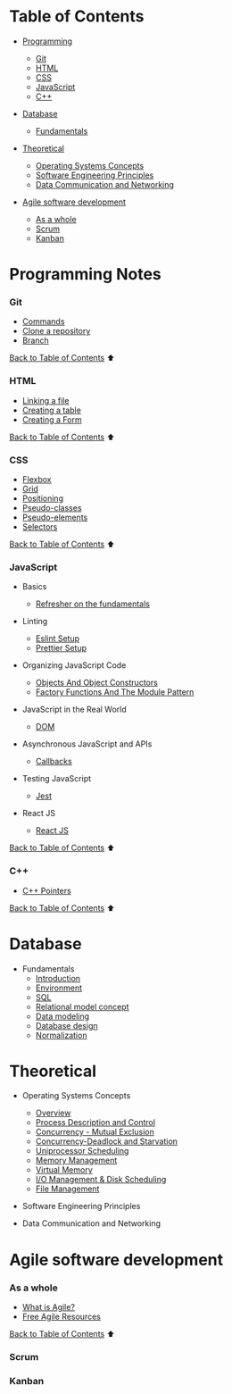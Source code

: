 # Table of Contents

- [Programming](#programming-notes)
    - [Git](#git)
    - [HTML](#html)
    - [CSS](#css)
    - [JavaScript](#javascript)
    - [C++](#c)

- [Database](#database)
    - [Fundamentals](#fundamentals)

- [Theoretical](#theoretical)
    - [Operating Systems Concepts](#operating-systems-concepts)
    - [Software Engineering Principles](#software-engineering-principles)
    - [Data Communication and Networking](#data-communication-and-networking)

- [Agile software development](#agile-software-development)
    - [As a whole](#as-a-whole)
    - [Scrum](#scrum)
    - [Kanban](#kanban)

# Programming Notes
### Git

- [Commands](sections/git/gitcommand.md)
- [Clone a repository](sections/git/gitclone.md)
- [Branch](sections/git/branch.md)

[Back to Table of Contents](#table-of-contents) ⬆
### HTML

- [Linking a file](sections/html/linking.md)
- [Creating a table](sections/html/table.md)
- [Creating a Form](sections/html/form.md)

[Back to Table of Contents](#table-of-contents) ⬆
### CSS

- [Flexbox](sections/css/flexbox.md)
- [Grid](sections/css/grid.md)
- [Positioning](sections/css/positioning.md)
- [Pseudo-classes](sections/css/pseudo-classes.md)
- [Pseudo-elements](sections/css/pseudo-elements.md)
- [Selectors](sections/css/selectors.md)

[Back to Table of Contents](#table-of-contents) ⬆
### JavaScript

- Basics
    - [Refresher on the fundamentals](https://learnxinyminutes.com/docs/javascript/)

- Linting
    - [Eslint Setup](sections/javascript/eslint.md)
    - [Prettier Setup](sections/javascript/prettier.md)

- Organizing JavaScript Code
    - [Objects And Object Constructors](sections/javascript/object-dp.md)
    - [Factory Functions And The Module Pattern](sections/javascript/factory.md)

- JavaScript in the Real World
    - [DOM](sections/javascript/dom.md)

- Asynchronous JavaScript and APIs
    - [Callbacks](sections/javascript/callbacks.md)

- Testing JavaScript
    - [Jest](sections/javascript/jest.md)

- React JS
    - [React JS](sections/javascript/reactjs.md)


[Back to Table of Contents](#table-of-contents) ⬆
### C++

- [C++ Pointers](sections/cpp/cpppointers.md)

[Back to Table of Contents](#table-of-contents) ⬆

# Database

- Fundamentals
    - [Introduction](sections/db/fundamentals/introduction.md)
    - [Environment](sections/db/fundamentals/environment.md)
    - [SQL](sections/db/fundamentals/sql.md)
    - [Relational model concept](sections/db/fundamentals/relational-model-concept.md)
    - [Data modeling](sections/db/fundamentals/data-modeling.md)
    - [Database design](sections/db/fundamentals/database-design.md)
    - [Normalization](sections/db/fundamentals/normalization.md)

# Theoretical

- Operating Systems Concepts
    - [Overview](sections/theo/overview.md)
    - [Process Description and Control](sections/theo/process.md)
    - [Concurrency - Mutual Exclusion](sections/theo/concurrency.md)
    - [Concurrency-Deadlock and Starvation](sections/theo/deadlock.md)
    - [Uniprocessor Scheduling](sections/theo/uniprocessor.md)
    - [Memory Management](sections/theo/memory.md)
    - [Virtual Memory](sections/theo/virtual.md)
    - [I/O Management & Disk Scheduling](sections/theo/io.md)
    - [File Management](sections/theo/file.md)

- Software Engineering Principles

- Data Communication and Networking


# Agile software development

### As a whole

- [What is Agile?](sections/agile/what-is-agile.md)
- [Free Agile Resources](sections/agile/free-agile-resources.md)

[Back to Table of Contents](#table-of-contents) ⬆
### Scrum

### Kanban

